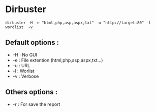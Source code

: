 # Dirbuster

`dirbuster -H -e "html,php,asp,aspx,txt" -u "http://target:80" -l wordlist  -v`

## Default options :

* -H : No GUI
* -e : File extention (html,php,asp,aspx,txt...)
* -u : URL
* -l : Worlist
* -v : Verbose


## Others options :

* -r : For save the report